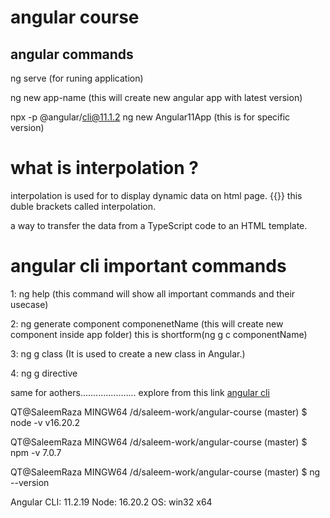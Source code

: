 # angular course 


## angular commands

ng serve (for runing application)

ng new app-name (this will create new angular app with latest version)

npx -p @angular/cli@11.1.2 ng new Angular11App (this is for specific version)



# what is interpolation ?

interpolation is used for to display dynamic data on html page. 
{{}}  this duble brackets called interpolation.

a way to transfer the data from a TypeScript code to an HTML template.


# angular cli important commands

1: ng help (this command will show all important commands and their usecase)

2: ng generate component componenetName (this will create new component inside app folder)
this is shortform(ng g c componentName)

3: ng g class <class-name> (It is used to create a new class in Angular.)

4: ng g directive <directive-name>

same for aothers...................... explore from this link [angular cli](https://angular.io/cli)




 QT@SaleemRaza MINGW64 /d/saleem-work/angular-course (master)
$ node -v
v16.20.2

QT@SaleemRaza MINGW64 /d/saleem-work/angular-course (master)
$ npm -v
7.0.7

QT@SaleemRaza MINGW64 /d/saleem-work/angular-course (master)
$ ng --version


Angular CLI: 11.2.19
Node: 16.20.2
OS: win32 x64
